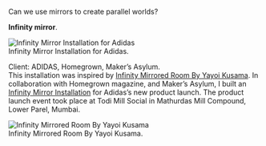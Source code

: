 Can we use mirrors to create parallel worlds?

**Infinity mirror**.

![_Infinity Mirror Installation for Adidas_](https://cdn-images-1.medium.com/max/800/0*Tt00hHb-isKPyr8S.jpg)  
Infinity Mirror Installation for Adidas.

Client: ADIDAS, Homegrown, Maker’s Asylum.  
This installation was inspired by <a href="https://hirshhorn.si.edu/kusama/infinity-rooms" rel="noopener noreferrer" target="_blank">Infinity Mirrored Room By Yayoi Kusama</a>. 
In collaboration with Homegrown magazine, and Maker’s Asylum, I built an <a href="https://www.makersasylum.com/projects/adidas-installation" rel="noopener noreferrer" target="_blank">Infinity Mirror Installation</a> for Adidas’s new product launch. The product launch event took place at Todi Mill Social in Mathurdas Mill Compound, Lower Parel, Mumbai.

![_Infinity Mirrored Room By Yayoi Kusama_](https://cdn-images-1.medium.com/max/800/0*EBzCijo_PVKJf6PF.gif)  
Infinity Mirrored Room By Yayoi Kusama.
